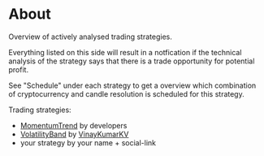# About

Overview of actively analysed trading strategies.

Everything listed on this side will result in a notfication if the technical analysis of the strategy says that there is a trade opportunity for potential profit.

See "Schedule" under each strategy to get a overview which combination of cryptocurrency and candle resolution is scheduled for this strategy.

Trading strategies:

* [MomentumTrend](MomentumTrend.md) by developers
* [VolatilityBand](VolatilityBand.md) by [VinayKumarKV](https://www.tradingview.com/u/VinayKumarKV/)
* your strategy by your name + social-link
